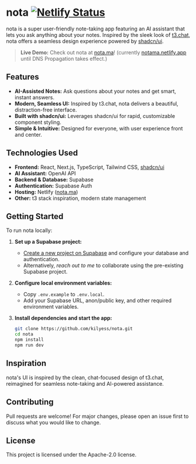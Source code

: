 # nota [![Netlify Status](https://api.netlify.com/api/v1/badges/b7b659a5-5a7e-495d-9f3a-ea3443ea9bc7/deploy-status)](https://app.netlify.com/projects/notama/deploys)

nota is a super user-friendly note-taking app featuring an AI assistant that lets you ask anything about your notes. Inspired by the sleek look of [t3.chat](https://t3.chat), nota offers a seamless design experience powered by [shadcn/ui](https://ui.shadcn.com/).

> **Live Demo:** Check out nota at [nota.ma](https://nota.ma)! (currently [notama.netlify.app](notama.netlify.app) until DNS Propagation takes effect.)

## Features

- **AI-Assisted Notes:** Ask questions about your notes and get smart, instant answers.
- **Modern, Seamless UI:** Inspired by t3.chat, nota delivers a beautiful, distraction-free interface.
- **Built with shadcn/ui:** Leverages shadcn/ui for rapid, customizable component styling.
- **Simple & Intuitive:** Designed for everyone, with user experience front and center.

## Technologies Used

- **Frontend:** React, Next.js, TypeScript, Tailwind CSS, [shadcn/ui](https://ui.shadcn.com/)
- **AI Assistant:** OpenAI API
- **Backend & Database:** Supabase
- **Authentication:** Supabase Auth
- **Hosting:** Netlify ([nota.ma](https://nota.ma))
- **Other:** t3 stack inspiration, modern state management

## Getting Started

To run nota locally:

1. **Set up a Supabase project:**

   - [Create a new project on Supabase](https://supabase.com/) and configure your database and authentication.
   - Alternatively, *reach out to me* to collaborate using the pre-existing Supabase project.
2. **Configure local environment variables:**

   - Copy `.env.example` to `.env.local`.
   - Add your Supabase URL, anon/public key, and other required environment variables.
3. **Install dependencies and start the app:**

   ```bash
   git clone https://github.com/kilyess/nota.git
   cd nota
   npm install
   npm run dev
   ```

## Inspiration

nota's UI is inspired by the clean, chat-focused design of t3.chat, reimagined for seamless note-taking and AI-powered assistance.

## Contributing

Pull requests are welcome! For major changes, please open an issue first to discuss what you would like to change.

## License

This project is licensed under the Apache-2.0 license.
